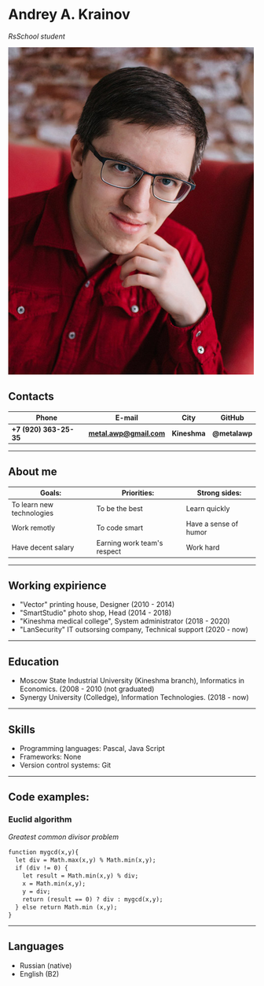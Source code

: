 # Andrey A. Krainov

_RsSchool student_

![alt text](image.jpg "Andrey Krainov")

## Contacts

| Phone                  | E-mail                  | City         | GitHub        |
| ---------------------- | ----------------------- | ------------ | ------------- |
| **+7 (920) 363-25-35** | **metal.awp@gmail.com** | **Kineshma** | **@metalawp** |

---

## About me

| Goals:                    | Priorities:                 | Strong sides:         |
| ------------------------- | --------------------------- | --------------------- |
| To learn new technologies | To be the best              | Learn quickly         |
| Work remotly              | To code smart               | Have a sense of humor |
| Have decent salary        | Earning work team's respect | Work hard             |

---

## Working expirience

- "Vector" printing house, Designer (2010 - 2014)
- "SmartStudio" photo shop, Head (2014 - 2018)
- "Kineshma medical college", System administrator (2018 - 2020)
- "LanSecurity" IT outsorsing company, Technical support (2020 - now)

---

## Education

- Moscow State Industrial University (Kineshma branch), Informatics in Economics. (2008 - 2010 (not graduated)
- Synergy University (Colledge), Information Technologies. (2018 - now)

---

## Skills

- Programming languages: Pascal, Java Script
- Frameworks: None
- Version control systems: Git

---

## Code examples:

### Euclid algorithm

_Greatest common divisor problem_

```
function mygcd(x,y){
  let div = Math.max(x,y) % Math.min(x,y);
  if (div != 0) {
    let result = Math.min(x,y) % div;
    x = Math.min(x,y);
    y = div;
    return (result == 0) ? div : mygcd(x,y);
  } else return Math.min (x,y);
}
```

---

## Languages

- Russian (native)
- English (B2)
